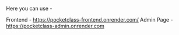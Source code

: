 Here you can use - 

Frontend -   https://pocketclass-frontend.onrender.com/
Admin Page - https://pocketclass-admin.onrender.com
